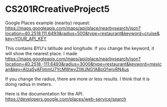 # CS201RCreativeProject5

Google Places example (nearby) request: https://maps.googleapis.com/maps/api/place/nearbysearch/json?location=40.2518,111.6493&radius=500&type=restaurant&keyword=cruise&key=YOUR_API_KEY

This contains BYU's latitude and longitude. If you change the keyword, it will show the nearest place. I made https://maps.googleapis.com/maps/api/place/nearbysearch/json?location=40.2518,-111.6493&radius=3000&type=restaurant&keyword=mexican&key=AIzaSyAFImmU7YcMWwyZIWJNG1ABoGfwjvRN4us

If you change the radius, there are more or less results. I think that it is doing radius in meters.

Here is the documentation for the API. https://developers.google.com/places/web-service/search
